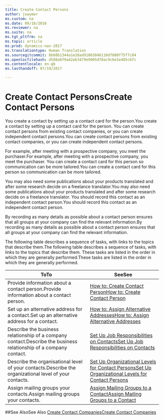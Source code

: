 ```yaml
---
title: Create Contact Persons
author: jswymer
ms.custom: na
ms.date: 09/16/2016
ms.reviewer: na
ms.suite: na
ms.tgt_pltfrm: na
ms.topic: article
ms.prod: dynamics-nav-2017
ms.translationtype: Human Translation
ms.sourcegitcommit: 6b60b1344a1e18ad91863046110df880f75f7c04
ms.openlocfilehash: d588a6f9a42eb3479e9905d78ac9c6e1e485c6fc
ms.contentlocale: en-gb
ms.lasthandoff: 07/19/2017

---
```

# <a name="create-contact-persons"></a><span data-ttu-id="a1083-102">Create Contact Persons</span><span class="sxs-lookup"><span data-stu-id="a1083-102">Create Contact Persons</span></span>
<span data-ttu-id="a1083-103">You create a contact by setting up a contact card for the person.</span><span class="sxs-lookup"><span data-stu-id="a1083-103">You create a contact by setting up a contact card for the person.</span></span> <span data-ttu-id="a1083-104">You can create contact persons from existing contact companies, or you can create independent contact persons.</span><span class="sxs-lookup"><span data-stu-id="a1083-104">You can create contact persons from existing contact companies, or you can create independent contact persons.</span></span>

<span data-ttu-id="a1083-105">For example, after meeting with a prospective company, you meet the purchaser.</span><span class="sxs-lookup"><span data-stu-id="a1083-105">For example, after meeting with a prospective company, you meet the purchaser.</span></span> <span data-ttu-id="a1083-106">You can create a contact card for this person so communication can be more tailored.</span><span class="sxs-lookup"><span data-stu-id="a1083-106">You can create a contact card for this person so communication can be more tailored.</span></span>

<span data-ttu-id="a1083-107">You may also need some publications about your products translated and after some research decide on a freelance translator.</span><span class="sxs-lookup"><span data-stu-id="a1083-107">You may also need some publications about your products translated and after some research decide on a freelance translator.</span></span> <span data-ttu-id="a1083-108">You should record this contact as an independent contact person.</span><span class="sxs-lookup"><span data-stu-id="a1083-108">You should record this contact as an independent contact person.</span></span>

<span data-ttu-id="a1083-109">By recording as many details as possible about a contact person ensures that all groups at your company can find the relevant information.</span><span class="sxs-lookup"><span data-stu-id="a1083-109">By recording as many details as possible about a contact person ensures that all groups at your company can find the relevant information.</span></span>

<span data-ttu-id="a1083-110">The following table describes a sequence of tasks, with links to the topics that describe them.</span><span class="sxs-lookup"><span data-stu-id="a1083-110">The following table describes a sequence of tasks, with links to the topics that describe them.</span></span> <span data-ttu-id="a1083-111">These tasks are listed in the order in which they are generally performed.</span><span class="sxs-lookup"><span data-stu-id="a1083-111">These tasks are listed in the order in which they are generally performed.</span></span>

|<span data-ttu-id="a1083-112">To</span><span class="sxs-lookup"><span data-stu-id="a1083-112">To</span></span> |<span data-ttu-id="a1083-113">See</span><span class="sxs-lookup"><span data-stu-id="a1083-113">See</span></span> |
|---|----|
|<span data-ttu-id="a1083-114">Provide information about a contact person.</span><span class="sxs-lookup"><span data-stu-id="a1083-114">Provide information about a contact person.</span></span>|[<span data-ttu-id="a1083-115">How to: Create Contact Person</span><span class="sxs-lookup"><span data-stu-id="a1083-115">How to: Create Contact Person</span></span>](marketing-how-create-contact-persons.md)|
|<span data-ttu-id="a1083-116">Set up an alternative address for a contact.</span><span class="sxs-lookup"><span data-stu-id="a1083-116">Set up an alternative address for a contact.</span></span>|[<span data-ttu-id="a1083-117">How to: Assign Alternative Addresses</span><span class="sxs-lookup"><span data-stu-id="a1083-117">How to: Assign Alternative Addresses</span></span>](marketing-how-assign-alternative-address.md)|
|<span data-ttu-id="a1083-118">Describe the business relationship of a company contact.</span><span class="sxs-lookup"><span data-stu-id="a1083-118">Describe the business relationship of a company contact.</span></span>|[<span data-ttu-id="a1083-119">Set Up Job Responsibilities on Contacts</span><span class="sxs-lookup"><span data-stu-id="a1083-119">Set Up Job Responsibilities on Contacts</span></span>](marketing-job-responsibilities.md)|
|<span data-ttu-id="a1083-120">Describe the organisational level of your contacts.</span><span class="sxs-lookup"><span data-stu-id="a1083-120">Describe the organizational level of your contacts.</span></span>|[<span data-ttu-id="a1083-121">Set Up Organizational Levels for Contact Persons</span><span class="sxs-lookup"><span data-stu-id="a1083-121">Set Up Organizational Levels for Contact Persons</span></span>](marketing-organizational-levels.md)|
|<span data-ttu-id="a1083-122">Assign mailing groups your contacts.</span><span class="sxs-lookup"><span data-stu-id="a1083-122">Assign mailing groups your contacts.</span></span>|[<span data-ttu-id="a1083-123">Assign Mailing Groups to a Contact</span><span class="sxs-lookup"><span data-stu-id="a1083-123">Assign Mailing Groups to a Contact</span></span>](marketing-mailing-groups.md#assign-mailing-groups-to-a-contact)|

##<a name="see-also"></a><span data-ttu-id="a1083-124">See Also</span><span class="sxs-lookup"><span data-stu-id="a1083-124">See Also</span></span>
[<span data-ttu-id="a1083-125">Create Contact Companies</span><span class="sxs-lookup"><span data-stu-id="a1083-125">Create Contact Companies</span></span>](marketing-create-contact-companies.md)

